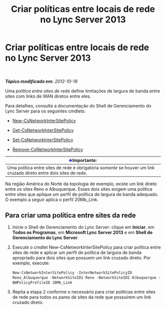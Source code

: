 ﻿---
title: Criar políticas entre locais de rede no Lync Server 2013
TOCTitle: Criar políticas entre locais de rede no Lync Server 2013
ms:assetid: b0714aae-55dc-4587-b718-34a03f596b22
ms:mtpsurl: https://technet.microsoft.com/pt-br/library/Gg412844(v=OCS.15)
ms:contentKeyID: 49307837
ms.date: 05/19/2016
mtps_version: v=OCS.15
ms.translationtype: HT
---

# Criar políticas entre locais de rede no Lync Server 2013

 

_**Tópico modificado em:** 2012-10-19_

Uma *política entre sites de rede* define limitações de largura de banda entre sites com links de WAN diretos entre eles.

Para detalhes, consulte a documentação do Shell de Gerenciamento do Lync Server para os seguintes cmdlets:

  - [New-CsNetworkInterSitePolicy](new-csnetworkintersitepolicy.md)

  - [Get-CsNetworkInterSitePolicy](get-csnetworkintersitepolicy.md)

  - [Set-CsNetworkInterSitePolicy](set-csnetworkintersitepolicy.md)

  - [Remove-CsNetworkInterSitePolicy](remove-csnetworkintersitepolicy.md)

<table>
<thead>
<tr class="header">
<th><img src="images/Gg425939.important(OCS.15).gif" title="important" alt="important" />Importante:</th>
</tr>
</thead>
<tbody>
<tr class="odd">
<td>Uma política entre sites de rede é obrigatória <em>somente</em> se houver um link cruzado direto entre dois sites de rede.</td>
</tr>
</tbody>
</table>


Na região América do Norte da topologia de exemplo, existe um link direto entre os sites Reno e Albuquerque. Esses dois sites exigem uma política entre sites que aplique um perfil de política de largura de banda adequado. O exemplo a seguir aplica o perfil 20Mb\_Link.

## Para criar uma política entre sites da rede

1.  Inicie o Shell de Gerenciamento do Lync Server: clique em **Iniciar**, em **Todos os Programas**, em **Microsoft Lync Server 2013** e em **Shell de Gerenciamento do Lync Server**.

2.  Execute o cmdlet New-CsNetworkInterSitePolicy para criar política entre sites de rede e aplicar um perfil de política de largura de banda apropriado para dois sites que possuem um link cruzado direto. Por exemplo, execute:
    
        New-CsNetworkInterSitePolicy -InterNetworkSitePolicyID Reno_Albuquerque -NetworkSiteID1 Reno -NetworkSiteID2 Albuquerque -BWPolicyProfileID 20Mb_Link

3.  Repita a etapa 2 conforme o necessário para criar políticas entre sites de rede para todos os pares de sites da rede que possuírem um link cruzado direto.

